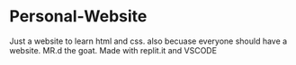 # Personal-Website
  Just a website to learn html and css.
  also becuase everyone should have a website.
  MR.d the goat.
  Made with replit.it and VSCODE
